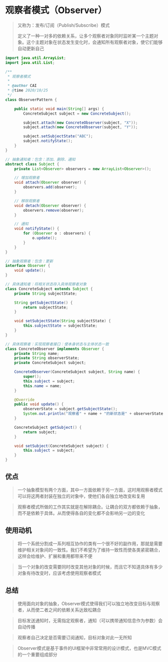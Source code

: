 # 观察者模式（Observer）

> 又称为：发布/订阅（Publish/Subscribe）模式
>
> 定义了一种一对多的依赖关系，让多个观察者对象同时监听某一个主题对象。这个主题对象在状态发生变化时，会通知所有观察者对象，使它们能够自动更新自己

``` java
import java.util.ArrayList;
import java.util.List;

/**
 * 观察者模式
 *
 * @author CAI
 * @time 2020/10/25
 */
class ObserverPattern {

    public static void main(String[] args) {
        ConcreteSubject subject = new ConcreteSubject();

        subject.attach(new ConcreteObserver(subject, "X"));
        subject.attach(new ConcreteObserver(subject, "Y"));

        subject.setSubjectState("ABC");
        subject.notifyState();
    }
}

// 抽象通知者：包含：添加、删除、通知
abstract class Subject {
    private List<Observer> observers = new ArrayList<Observer>();

    // 增加观察者
    void attach(Observer observer) {
        observers.add(observer);
    }

    // 移除观察者
    void detach(Observer observer) {
        observers.remove(observer);
    }

    // 通知
    void notifyState() {
        for (Observer o : observers) {
            o.update();
        }
    }
}

// 抽象观察者：包含：更新
interface Observer {
    void update();
}

// 具体通知者：将相关状态存入具体观察者对象
class ConcreteSubject extends Subject {
    private String subjectState;

    String getSubjectState() {
        return subjectState;
    }

    void setSubjectState(String subjectState) {
        this.subjectState = subjectState;
    }
}

// 具体观察者：实现观察者接口：使本身状态与主体状态一致
class ConcreteObserver implements Observer {
    private String name;
    private String observerState;
    private ConcreteSubject subject;

    ConcreteObserver(ConcreteSubject subject, String name) {
        super();
        this.subject = subject;
        this.name = name;
    }

    @Override
    public void update() {
        observerState = subject.getSubjectState();
        System.out.println("观察者" + name + "的新状态是" + observerState);
    }

    ConcreteSubject getSubject() {
        return subject;
    }

    void setSubject(ConcreteSubject subject) {
        this.subject = subject;
    }
}
```

## 优点

> 一个抽象模型有两个方面，其中一方面依赖于另一方面，这时用观察者模式可以将这两者封装在独立的对象中，使他们各自独立地改变和复用

> 观察者模式所做的工作其实就是在解除耦合。让耦合的双方都依赖于抽象，而不是依赖于具体。从而使得各自的变化都不会影响另一边的变化

## 使用动机

> 将一个系统分割成一系列相互协作的类有一个很不好的副作用，那就是需要维护相关对象间的一致性。我们不希望为了维持一致性而使各类紧密耦合，这样会给维护、扩展和重用都带来不便

> 当一个对象的改变需要同时改变其他对象的时候，而且它不知道具体有多少对象有待改变时，应该考虑使用观察者模式

## 总结

> 使用面向对象的抽象，Observer模式使得我们可以独立地改变目标与观察者，从而使二者之间的依赖关系达致松耦合

> 目标发送通知时，无需指定观察者，通知（可以携带通知信息作为参数）会自动传播

> 观察者自己决定是否需要订阅通知，目标对象对此一无所知

> Observer模式是基于事件的UI框架中非常常用的设计模式，也是MVC模式的一个重要组成部分